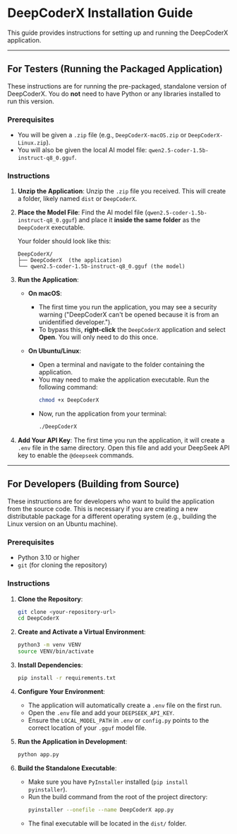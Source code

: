 # DeepCoderX Installation Guide

This guide provides instructions for setting up and running the DeepCoderX application. 

---

## For Testers (Running the Packaged Application)

These instructions are for running the pre-packaged, standalone version of DeepCoderX. You do **not** need to have Python or any libraries installed to run this version.

### Prerequisites

- You will be given a `.zip` file (e.g., `DeepCoderX-macOS.zip` or `DeepCoderX-Linux.zip`).
- You will also be given the local AI model file: `qwen2.5-coder-1.5b-instruct-q8_0.gguf`.

### Instructions

1.  **Unzip the Application**: Unzip the `.zip` file you received. This will create a folder, likely named `dist` or `DeepCoderX`.

2.  **Place the Model File**: Find the AI model file (`qwen2.5-coder-1.5b-instruct-q8_0.gguf`) and place it **inside the same folder** as the `DeepCoderX` executable.

    Your folder should look like this:
    ```
    DeepCoderX/
    ├── DeepCoderX  (the application)
    └── qwen2.5-coder-1.5b-instruct-q8_0.gguf (the model)
    ```

3.  **Run the Application**:

    *   **On macOS**:
        *   The first time you run the application, you may see a security warning ("DeepCoderX can't be opened because it is from an unidentified developer.").
        *   To bypass this, **right-click** the `DeepCoderX` application and select **Open**. You will only need to do this once.

    *   **On Ubuntu/Linux**:
        *   Open a terminal and navigate to the folder containing the application.
        *   You may need to make the application executable. Run the following command:
            ```bash
            chmod +x DeepCoderX
            ```
        *   Now, run the application from your terminal:
            ```bash
            ./DeepCoderX
            ```

4.  **Add Your API Key**: The first time you run the application, it will create a `.env` file in the same directory. Open this file and add your DeepSeek API key to enable the `@deepseek` commands.

---

## For Developers (Building from Source)

These instructions are for developers who want to build the application from the source code. This is necessary if you are creating a new distributable package for a different operating system (e.g., building the Linux version on an Ubuntu machine).

### Prerequisites

- Python 3.10 or higher
- `git` (for cloning the repository)

### Instructions

1.  **Clone the Repository**:
    ```bash
    git clone <your-repository-url>
    cd DeepCoderX
    ```

2.  **Create and Activate a Virtual Environment**:
    ```bash
    python3 -m venv VENV
    source VENV/bin/activate
    ```

3.  **Install Dependencies**:
    ```bash
    pip install -r requirements.txt
    ```

4.  **Configure Your Environment**:
    *   The application will automatically create a `.env` file on the first run.
    *   Open the `.env` file and add your `DEEPSEEK_API_KEY`.
    *   Ensure the `LOCAL_MODEL_PATH` in `.env` or `config.py` points to the correct location of your `.gguf` model file.

5.  **Run the Application in Development**:
    ```bash
    python app.py
    ```

6.  **Build the Standalone Executable**:
    *   Make sure you have `PyInstaller` installed (`pip install pyinstaller`).
    *   Run the build command from the root of the project directory:
        ```bash
        pyinstaller --onefile --name DeepCoderX app.py
        ```
    *   The final executable will be located in the `dist/` folder.
